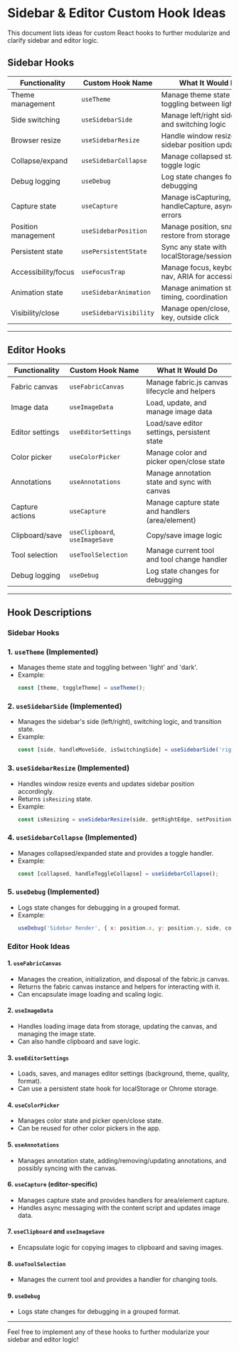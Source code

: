 # Sidebar & Editor Custom Hook Ideas

This document lists ideas for custom React hooks to further modularize and clarify sidebar and editor logic.

## Sidebar Hooks

| Functionality       | Custom Hook Name       | What It Would Do                                       | Status          |
| ------------------- | ---------------------- | ------------------------------------------------------ | --------------- |
| Theme management    | `useTheme`             | Manage theme state and toggling between light/dark     | **Implemented** |
| Side switching      | `useSidebarSide`       | Manage left/right side state and switching logic       | **Implemented** |
| Browser resize      | `useSidebarResize`     | Handle window resize and sidebar position update       | **Implemented** |
| Collapse/expand     | `useSidebarCollapse`   | Manage collapsed state and toggle logic                | **Implemented** |
| Debug logging       | `useDebug`             | Log state changes for debugging                        | **Implemented** |
| Capture state       | `useCapture`           | Manage isCapturing, handleCapture, async logic, errors | Idea            |
| Position management | `useSidebarPosition`   | Manage position, snapping, restore from storage        | Idea            |
| Persistent state    | `usePersistentState`   | Sync any state with localStorage/sessionStorage        | Idea            |
| Accessibility/focus | `useFocusTrap`         | Manage focus, keyboard nav, ARIA for accessibility     | Idea            |
| Animation state     | `useSidebarAnimation`  | Manage animation state, timing, coordination           | Idea            |
| Visibility/close    | `useSidebarVisibility` | Manage open/close, escape key, outside click           | Idea            |

---

## Editor Hooks

| Functionality   | Custom Hook Name               | What It Would Do                                 |
| --------------- | ------------------------------ | ------------------------------------------------ |
| Fabric canvas   | `useFabricCanvas`              | Manage fabric.js canvas lifecycle and helpers    |
| Image data      | `useImageData`                 | Load, update, and manage image data              |
| Editor settings | `useEditorSettings`            | Load/save editor settings, persistent state      |
| Color picker    | `useColorPicker`               | Manage color and picker open/close state         |
| Annotations     | `useAnnotations`               | Manage annotation state and sync with canvas     |
| Capture actions | `useCapture`                   | Manage capture state and handlers (area/element) |
| Clipboard/save  | `useClipboard`, `useImageSave` | Copy/save image logic                            |
| Tool selection  | `useToolSelection`             | Manage current tool and tool change handler      |
| Debug logging   | `useDebug`                     | Log state changes for debugging                  |

---

## Hook Descriptions

### Sidebar Hooks

### 1. `useTheme` (**Implemented**)

- Manages theme state and toggling between 'light' and 'dark'.
- Example:
  ```js
  const [theme, toggleTheme] = useTheme();
  ```

### 2. `useSidebarSide` (**Implemented**)

- Manages the sidebar's side (left/right), switching logic, and transition state.
- Example:
  ```js
  const [side, handleMoveSide, isSwitchingSide] = useSidebarSide('right', 500);
  ```

### 3. `useSidebarResize` (**Implemented**)

- Handles window resize events and updates sidebar position accordingly.
- Returns `isResizing` state.
- Example:
  ```js
  const isResizing = useSidebarResize(side, getRightEdge, setPosition);
  ```

### 4. `useSidebarCollapse` (**Implemented**)

- Manages collapsed/expanded state and provides a toggle handler.
- Example:
  ```js
  const [collapsed, handleToggleCollapse] = useSidebarCollapse();
  ```

### 5. `useDebug` (**Implemented**)

- Logs state changes for debugging in a grouped format.
- Example:
  ```js
  useDebug('Sidebar Render', { x: position.x, y: position.y, side, collapsed });
  ```

### Editor Hook Ideas

#### 1. `useFabricCanvas`

- Manages the creation, initialization, and disposal of the fabric.js canvas.
- Returns the fabric canvas instance and helpers for interacting with it.
- Can encapsulate image loading and scaling logic.

#### 2. `useImageData`

- Handles loading image data from storage, updating the canvas, and managing the image state.
- Can also handle clipboard and save logic.

#### 3. `useEditorSettings`

- Loads, saves, and manages editor settings (background, theme, quality, format).
- Can use a persistent state hook for localStorage or Chrome storage.

#### 4. `useColorPicker`

- Manages color state and picker open/close state.
- Can be reused for other color pickers in the app.

#### 5. `useAnnotations`

- Manages annotation state, adding/removing/updating annotations, and possibly syncing with the canvas.

#### 6. `useCapture` (editor-specific)

- Manages capture state and provides handlers for area/element capture.
- Handles async messaging with the content script and updates image data.

#### 7. `useClipboard` and `useImageSave`

- Encapsulate logic for copying images to clipboard and saving images.

#### 8. `useToolSelection`

- Manages the current tool and provides a handler for changing tools.

#### 9. `useDebug`

- Logs state changes for debugging in a grouped format.

---

Feel free to implement any of these hooks to further modularize your sidebar and editor logic!
